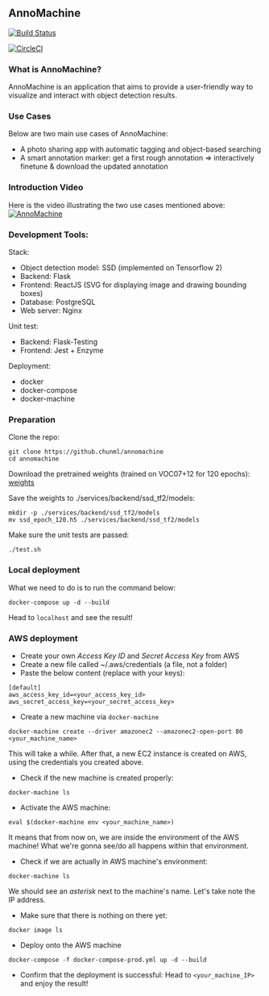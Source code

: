 ## AnnoMachine

[![Build Status](https://travis-ci.org/ChunML/AnnoMachine.svg?branch=master)](https://travis-ci.org/ChunML/AnnoMachine)

[![CircleCI](https://circleci.com/gh/ChunML/AnnoMachine.svg?style=svg)](https://circleci.com/gh/ChunML/AnnoMachine)

### What is AnnoMachine?
AnnoMachine is an application that aims to provide a user-friendly way to visualize and interact with object detection results.

### Use Cases
Below are two main use cases of AnnoMachine:
- A photo sharing app with automatic tagging and object-based searching
- A smart annotation marker: get a first rough annotation => interactively finetune & download the updated annotation

### Introduction Video
Here is the video illustrating the two use cases mentioned above:
[![AnnoMachine](https://raw.githubusercontent.com/ChunML/ChunML.github.io/master/images/projects/annomachine/annomachine.png)](https://youtu.be/NBO1acBqBlo)

### Development Tools:
Stack:
- Object detection model: SSD (implemented on Tensorflow 2)
- Backend: Flask
- Frontend: ReactJS (SVG for displaying image and drawing bounding boxes)
- Database: PostgreSQL
- Web server: Nginx

Unit test:
- Backend: Flask-Testing
- Frontend: Jest + Enzyme

Deployment:
- docker
- docker-compose
- docker-machine

### Preparation
Clone the repo:
```
git clone https://github.chunml/annomachine
cd annomachine
```

Download the pretrained weights (trained on VOC07+12 for 120 epochs):
[weights](https://drive.google.com/file/d/1atYMDyYvofuTjv_Q6QZQ8E0bRdL1exS-/view?usp=sharing)

Save the weights to ./services/backend/ssd_tf2/models:
```
mkdir -p ./services/backend/ssd_tf2/models
mv ssd_epoch_120.h5 ./services/backend/ssd_tf2/models
```

Make sure the unit tests are passed:
```
./test.sh
```

### Local deployment
What we need to do is to run the command below:
```
docker-compose up -d --build
```

Head to `localhost` and see the result!

### AWS deployment
- Create your own *Access Key ID* and *Secret Access Key* from AWS
- Create a new file called ~/.aws/credentials (a file, not a folder)
- Paste the below content (replace with your keys):
```
[default]
aws_access_key_id=<your_access_key_id>
aws_secret_access_key=<your_secret_access_key>
```
- Create a new machine via `docker-machine`
```
docker-machine create --driver amazonec2 --amazonec2-open-port 80 <your_machine_name>
```
This will take a while. After that, a new EC2 instance is created on AWS, using the credentials you created above.
- Check if the new machine is created properly:
```
docker-machine ls
```
- Activate the AWS machine:
```
eval $(docker-machine env <your_machine_name>)
```
It means that from now on, we are inside the environment of the AWS machine! What we're gonna see/do all happens within that environment.
- Check if we are actually in AWS machine's environment:
```
docker-machine ls
```
We should see an *asterisk* next to the machine's name. Let's take note the IP address.
- Make sure that there is nothing on there yet:
```
docker image ls
```
- Deploy onto the AWS machine
```
docker-compose -f docker-compose-prod.yml up -d --build
```
- Confirm that the deployment is successful:
Head to `<your_machine_IP>` and enjoy the result!
